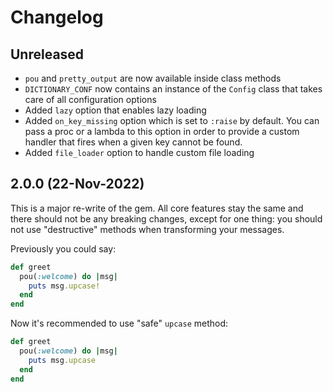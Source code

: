 # Changelog

## Unreleased

* `pou` and `pretty_output` are now available inside class methods
* `DICTIONARY_CONF` now contains an instance of the `Config` class that takes care of all configuration options
* Added `lazy` option that enables lazy loading
* Added `on_key_missing` option which is set to `:raise` by default. You can pass a proc or a lambda to this option in order to provide a custom handler that fires when a given key cannot be found.
* Added `file_loader` option to handle custom file loading

## 2.0.0 (22-Nov-2022)

This is a major re-write of the gem. All core features stay the same and there should not be any breaking changes, except for one thing: you should not use "destructive" methods when transforming your messages.

Previously you could say:

```ruby
def greet
  pou(:welcome) do |msg|
    puts msg.upcase!
  end
end
```

Now it's recommended to use "safe" `upcase` method:

```ruby
def greet
  pou(:welcome) do |msg|
    puts msg.upcase
  end
end
```